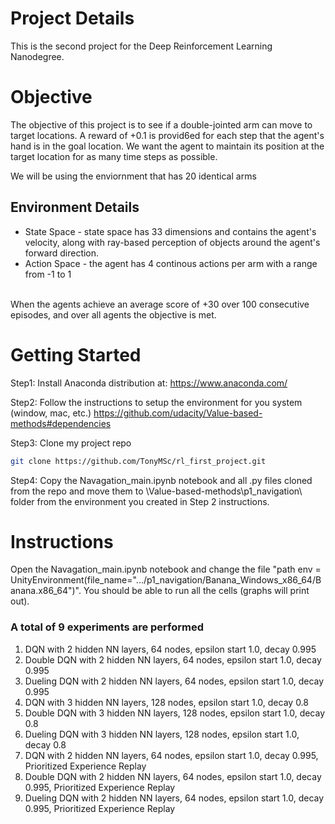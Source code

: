 # Project Details
This is the second project for the Deep Reinforcement Learning Nanodegree.  

# Objective
The objective of this project is to see if a double-jointed arm can move to target locations. A reward of +0.1 is provid6ed for each step that the agent's hand is in the goal location. We want the agent to maintain its position at the target location for as many time steps as possible.

We will be using the enviornment that has 20 identical arms

## Environment Details
* State Space - state space has 33 dimensions and contains the agent's velocity, along with ray-based perception of objects around the agent's forward direction.
* Action Space - the agent has 4 continous actions per arm with a range from -1 to 1

<br> When the agents achieve an average score of +30 over 100 consecutive episodes, and over all agents the objective is met.

# Getting Started
Step1:
Install Anaconda distribution at:
https://www.anaconda.com/

Step2:
Follow the instructions to setup the environment for you system (window, mac, etc.)
https://github.com/udacity/Value-based-methods#dependencies

Step3:
Clone my project repo

```bash
git clone https://github.com/TonyMSc/rl_first_project.git
```

Step4:
Copy the Navagation_main.ipynb notebook and all .py files cloned from the repo and move them to \Value-based-methods\p1_navigation\ folder from the environment you created in Step 2 instructions.


# Instructions
Open the Navagation_main.ipynb notebook and change the file "path env = UnityEnvironment(file_name=".../p1_navigation/Banana_Windows_x86_64/Banana.x86_64")". You should be able to run all the cells (graphs will print out).

### A total of 9 experiments are performed
1. DQN with 2 hidden NN layers, 64 nodes, epsilon start 1.0, decay 0.995
2. Double DQN with 2 hidden NN layers, 64 nodes, epsilon start 1.0, decay 0.995
3. Dueling DQN with 2 hidden NN layers, 64 nodes, epsilon start 1.0, decay 0.995
4. DQN with 3 hidden NN layers, 128 nodes, epsilon start 1.0, decay 0.8
5. Double DQN with 3 hidden NN layers, 128 nodes, epsilon start 1.0, decay 0.8
6. Dueling DQN with 3 hidden NN layers, 128 nodes, epsilon start 1.0, decay 0.8
7. DQN with 2 hidden NN layers, 64 nodes, epsilon start 1.0, decay 0.995, Prioritized Experience Replay
8. Double DQN with 2 hidden NN layers, 64 nodes, epsilon start 1.0, decay 0.995, Prioritized Experience Replay
9. Dueling DQN with 2 hidden NN layers, 64 nodes, epsilon start 1.0, decay 0.995, Prioritized Experience Replay

